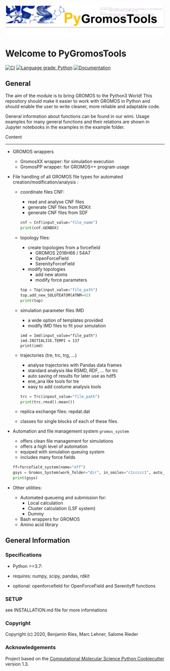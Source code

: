 ![](.img/PyGromosToolsBanner.png)

Welcome to PyGromosTools
==============================
[//]: # (Badges)
[![CI](https://github.com/rinikerlab/PyGromosTools/actions/workflows/CI.yaml/badge.svg)](https://github.com/rinikerlab/PyGromosTools/actions/workflows/CI.yaml)
[![Language grade: Python](https://img.shields.io/lgtm/grade/python/g/rinikerlab/PyGromosTools.svg?logo=lgtm&logoWidth=18)](https://lgtm.com/projects/g/rinikerlab/PyGromosTools/context:python)
[![Documentation](https://img.shields.io/badge/Documentation-here-white.svg)](https://rinikerlab.github.io/PyGromosTools/)

General
-------------
   The aim of the module is to bring GROMOS to the Python3 World!
   This repository should make it easier to work with GROMOS in Python and should enable the user to write cleaner, more reliable and adaptable code.

   General information about functions can be found in our wimi. Usage examples for many general functions and their relations are shown in Jupyter notebooks in the examples in the example folder.

Content

-------------

* GROMOS wrappers
  * GromosXX wrapper: for simulation execution
  * GromosPP wrapper: for GROMOS++ program usage

* File handling of all GROMOS file types for automated creation/modification/analysis :
  * coordinate files CNF:
    * read and analyse CNF files
    * generate CNF files from RDKit
    * generate CNF files from SDF

    ```python
    cnf = Cnf(input_value="file_name")
    print(cnf.GENBOX)
    ```

  * topology files:
    * create topologies from a forcefield
      * GROMOS 2016H66 / 54A7
      * OpenForceField
      * SerenityForceField
    * modify topologies
      * add new atoms
      * modify force parameters

    ```python
    top = Top(input_value="file_path")
    top.add_new_SOLUTEATOM(ATNM=42)
    print(top)
    ```

  * simulation parameter files IMD
    * a wide option of templates provided
    * modify IMD files to fit your simulation

    ```pythons
    imd = Imd(input_value="file_path")
    imd.INITIALISE.TEMPI = 137
    print(imd)
    ```

  * trajectories (tre, trc, trg, ...)
    * analyse trajectories with Pandas data frames
    * standard analysis like RSMD, RDF, ... for trc
    * auto saving of results for later use as hdf5
    * ene_ana like tools for tre
    * easy to add costume analysis tools

    ```python
    trc = Trc(inpout_value="file_path")
    print(trc.rmsd().mean())
    ```

  * replica exchange files:
        repdat.dat
  * classes for single blocks of each of these files.

* Automation and file management system `gromos_system`
  * offers clean file management for simulations
  * offers a high level of automation
  * equiped with simulation queuing system
  * includes many force fields

  ```python
  ff=forcefield_system(name="off")
  gsys = Gromos_System(work_folder="dir", in_smiles="c1ccccc1", auto_convert=True, Forcefield=ff)
  print(gsys)
  ```

* Other utilities:
  * Automated queueing and submission for:
    * Local calculation
    * Cluster calculation (LSF system)
    * Dummy
  * Bash wrappers for GROMOS
  * Amino acid library

General Information
-------------

### Specifications

 * Python >=3.7:
 * requires: numpy, scipy, pandas, rdkit

 * optional: openforcefield for OpenForceField and Serenityff functions

### SETUP

see INSTALLATION.md file for more informations

### Copyright

Copyright (c) 2020, Benjamin Ries, Marc Lehner, Salome Rieder

### Acknowledgements
 
Project based on the 
[Computational Molecular Science Python Cookiecutter](https://github.com/molssi/cookiecutter-cms) version 1.3.

